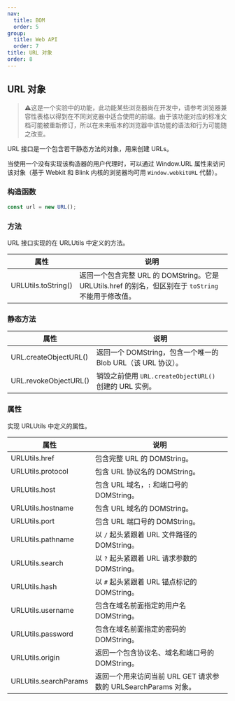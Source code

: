 ```yaml
---
nav:
  title: BOM
  order: 5
group:
  title: Web API
  order: 7
title: URL 对象
order: 8
---
```


## URL 对象

> ⚠️这是一个实验中的功能，此功能某些浏览器尚在开发中，请参考浏览器兼容性表格以得到在不同浏览器中适合使用的前缀。由于该功能对应的标准文档可能被重新修订，所以在未来版本的浏览器中该功能的语法和行为可能随之改变。

URL 接口是一个包含若干静态方法的对象，用来创建 URLs。

当使用一个没有实现该构造器的用户代理时，可以通过 Window.URL 属性来访问该对象（基于 Webkit 和 Blink 内核的浏览器均可用 `Window.webkitURL` 代替）。

### 构造函数

```js
const url = new URL();
```

### 方法

URL 接口实现的在 URLUtils 中定义的方法。

| 属性                | 说明                                                         |
| ------------------- | ------------------------------------------------------------ |
| URLUtils.toString() | 返回一个包含完整 URL 的 DOMString。它是 URLUtils.href 的别名，但区别在于 `toString` 不能用于修改值。 |

### 静态方法

| 属性                  | 说明                                                         |
| --------------------- | ------------------------------------------------------------ |
| URL.createObjectURL() | 返回一个 DOMString，包含一个唯一的 Blob URL（该 URL 协议）。 |
| URL.revokeObjectURL() | 销毁之前使用 `URL.createObjectURL()` 创建的 URL 实例。       |


### 属性

实现 URLUtils 中定义的属性。

| 属性                  | 说明                                                         |
| --------------------- | ------------------------------------------------------------ |
| URLUtils.href         | 包含完整 URL 的 DOMString。                                  |
| URLUtils.protocol     | 包含 URL 协议名的 DOMString。                                |
| URLUtils.host         | 包含 URL 域名，`:` 和端口号的 DOMString。                    |
| URLUtils.hostname     | 包含 URL 域名的 DOMString。                                  |
| URLUtils.port         | 包含 URL 端口号的 DOMString。                                |
| URLUtils.pathname     | 以 `/` 起头紧跟着 URL 文件路径的 DOMString。                 |
| URLUtils.search       | 以 `?` 起头紧跟着 URL 请求参数的 DOMString。                 |
| URLUtils.hash         | 以 `#` 起头紧跟着 URL 锚点标记的 DOMString。                 |
| URLUtils.username     | 包含在域名前面指定的用户名 DOMString。                       |
| URLUtils.password     | 包含在域名前面指定的密码的 DOMString。                       |
| URLUtils.origin       | 返回一个包含协议名、域名和端口号的 DOMString。               |
| URLUtils.searchParams | 返回一个用来访问当前 URL GET 请求参数的 URLSearchParams 对象。 |

